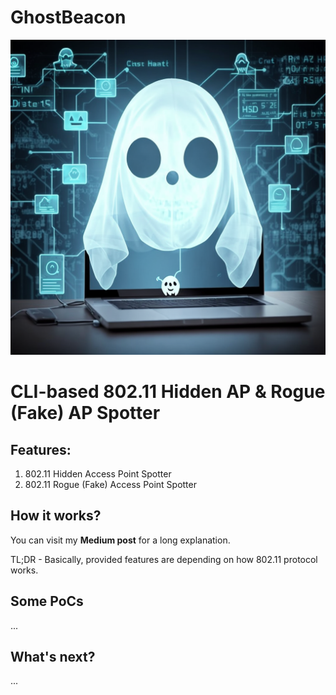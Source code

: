 # GhostBeacon

<p align="center">
  <img  src="rsc/banner.png" />
</p>                                                                                                                


# CLI-based 802.11 Hidden AP & Rogue (Fake) AP Spotter

## Features:

1. 802.11 Hidden Access Point Spotter
2. 802.11 Rogue (Fake) Access Point Spotter

## How it works?

You can visit my **Medium post** for a long explanation.

TL;DR - Basically, provided features are depending on how 802.11 protocol works. 

## Some PoCs

...

## What's next?

...
